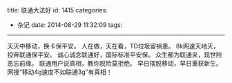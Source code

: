 title: 联通大法好
id: 1415
categories:
  - 杂记
date: 2014-08-29 11:32:09
tags:
---

天灭中移动，换卡保平安。
人在做，天在看，TD垃圾留祸患。
8k网速天地灭，投奔联通保平安。
诚心诚念联通好，国际标准平安保。
众生都为联通来，现世险恶忘前缘。
联通用户说真相，教你脱险莫拒绝。
早日摆脱移动，早日重获新生。
网搜“移动4g速度不如联通3g”有真相！
